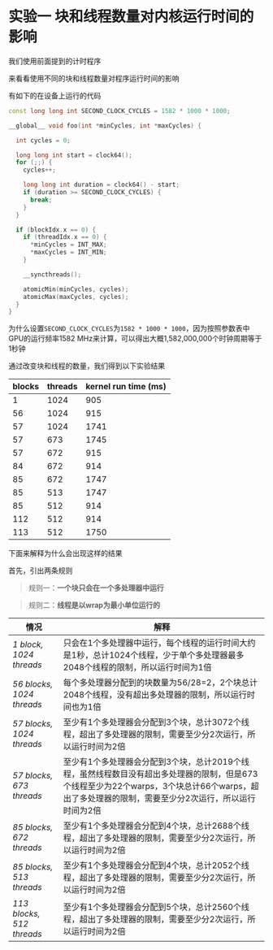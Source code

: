 # 实验一 块和线程数量对内核运行时间的影响 #

我们使用前面提到的计时程序

来看看使用不同的块和线程数量对程序运行时间的影响

有如下的在设备上运行的代码
```C++
const long long int SECOND_CLOCK_CYCLES = 1582 * 1000 * 1000;

__global__ void foo(int *minCycles, int *maxCycles) {

  int cycles = 0;

  long long int start = clock64();
  for (;;) {
    cycles++;

    long long int duration = clock64() - start;
    if (duration >= SECOND_CLOCK_CYCLES) {
      break;
    }
  }

  if (blockIdx.x == 0) {
    if (threadIdx.x == 0) {
      *minCycles = INT_MAX;
      *maxCycles = INT_MIN;
    }

    __syncthreads();

    atomicMin(minCycles, cycles);
    atomicMax(maxCycles, cycles);
  }
}
```

为什么设置`SECOND_CLOCK_CYCLES`为`1582 * 1000 * 1000`，因为按照参数表中GPU的运行频率1582 MHz来计算，可以得出大概1,582,000,000‬个时钟周期等于1秒钟

通过改变块和线程的数量，我们得到以下实验结果

blocks|threads|kernel run time (ms)
---|---|---
1|1024|905
56|1024|915
57|1024|1741
57|673|1745
57|672|915
84|672|914
85|672|1747
85|513|1747
85|512|914
112|512|914
113|512|1750

下面来解释为什么会出现这样的结果

首先，引出两条规则

> 规则一：**一个块只会在一个多处理器中运行**

> 规则二：**线程是以wrap为最小单位运行的**

情况|解释
---|---
*1 block, 1024 threads*|只会在1个多处理器中运行，每个线程的运行时间大约是1秒，总计1024个线程，少于单个多处理器最多2048个线程的限制，所以运行时间为1倍
*56 blocks, 1024 threads*|每个多处理器分配到的块数量为56/28=2，2个块总计2048个线程，没有超出多处理器的限制，所以运行时间也为1倍
*57 blocks, 1024 threads*|至少有1个多处理器会分配到3个块，总计3072个线程，超出了多处理器的限制，需要至少分2次运行，所以运行时间为2倍
*57 blocks, 673 threads*|至少有1个多处理器会分配到3个块，总计2019个线程，虽然线程数目没有超出多处理器的限制，但是673个线程至少为22个warps，3个块总计66个warps，超出了多处理器的限制，需要至少分2次运行，所以运行时间为2倍
*85 blocks, 672 threads*|至少有1个多处理器会分配到4个块，总计2688个线程，超出了多处理器的限制，需要至少分2次运行，所以运行时间为2倍
*85 blocks, 513 threads*|至少有1个多处理器会分配到4个块，总计2052个线程，超出了多处理器的限制，需要至少分2次运行，所以运行时间为2倍
*113 blocks, 512 threads*|至少有1个多处理器会分配到5个块，总计2560个线程，超出了多处理器的限制，需要至少分2次运行，所以运行时间为2倍

